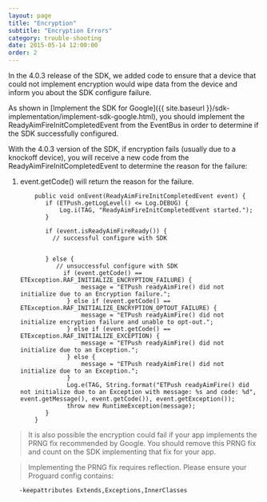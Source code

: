 ```yaml
---
layout: page
title: "Encryption"
subtitle: "Encryption Errors"
category: trouble-shooting
date: 2015-05-14 12:00:00
order: 2
---
```

In the 4.0.3 release of the SDK, we added code to ensure that a device that could not implement encryption would wipe data from the device and inform you about the SDK configure failure.

As shown in [Implement the SDK for Google]({{ site.baseurl }}/sdk-implementation/implement-sdk-google.html), you should implement the ReadyAimFireInitCompletedEvent from the EventBus in order to determine if the SDK successfully configured.

With the 4.0.3 version of the SDK, if encryption fails (usually due to a knockoff device), you will receive a new code from the ReadyAimFireInitCompletedEvent to determine the reason for the failure:

   1.  event.getCode() will return the reason for the failure. 
   
       ~~~
           public void onEvent(ReadyAimFireInitCompletedEvent event) {
              if (ETPush.getLogLevel() <= Log.DEBUG) {
                  Log.i(TAG, "ReadyAimFireInitCompletedEvent started.");
              }
       
              if (event.isReadyAimFireReady()) {
                // successful configure with SDK  
       
       
              } else {
                 // unsuccessful configure with SDK 
                   if (event.getCode() == ETException.RAF_INITIALIZE_ENCRYPTION_FAILURE) {
                        message = "ETPush readyAimFire() did not initialize due to an Encryption failure.";
                    } else if (event.getCode() == ETException.RAF_INITIALIZE_ENCRYPTION_OPTOUT_FAILURE) {
                        message = "ETPush readyAimFire() did not initialize encryption failure and unable to opt-out.";
                    } else if (event.getCode() == ETException.RAF_INITIALIZE_EXCEPTION) {
                        message = "ETPush readyAimFire() did not initialize due to an Exception.";
                    } else {
                        message = "ETPush readyAimFire() did not initialize due to an Exception.";
                    }
                    Log.e(TAG, String.format("ETPush readyAimFire() did not initialize due to an Exception with message: %s and code: %d", event.getMessage(), event.getCode()), event.getException());
                    throw new RuntimeException(message);
              }
           }
       ~~~

> It is also possible the encryption could fail if your app implements the PRNG fix recommended by Google.  You should remove this PRNG fix and count on the SDK implementing that fix for your app.

> Implementing the PRNG fix requires reflection.  Please ensure your Proguard config contains:

~~~
   -keepattributes Extends,Exceptions,InnerClasses

~~~
